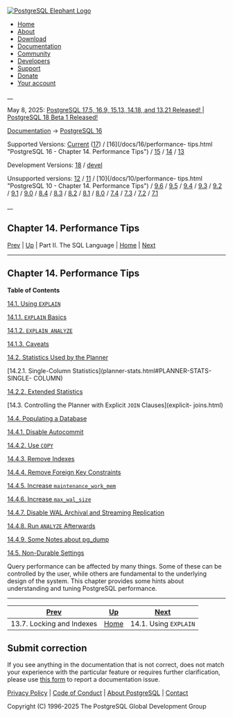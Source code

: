[ ![PostgreSQL Elephant Logo](/media/img/about/press/elephant.png) ](/)

  * [Home](/ "Home")
  * [About](/about/ "About")
  * [Download](/download/ "Download")
  * [Documentation](/docs/ "Documentation")
  * [Community](/community/ "Community")
  * [Developers](/developer/ "Developers")
  * [Support](/support/ "Support")
  * [Donate](/about/donate/ "Donate")
  * [Your account](/account/ "Your account")

__

May 8, 2025: [ PostgreSQL 17.5, 16.9, 15.13, 14.18, and 13.21 Released! ](/about/news/postgresql-175-169-1513-1418-and-1321-released-3072/) | [ PostgreSQL 18 Beta 1 Released! ](/about/news/postgresql-18-beta-1-released-3070/)

[Documentation](/docs/ "Documentation") -> [PostgreSQL
16](/docs/16/index.html)

Supported Versions: [Current](/docs/current/performance-tips.html "PostgreSQL
17 - Chapter 14. Performance Tips") ([17](/docs/17/performance-tips.html
"PostgreSQL 17 - Chapter 14. Performance Tips")) / [16](/docs/16/performance-
tips.html "PostgreSQL 16 - Chapter 14. Performance Tips") /
[15](/docs/15/performance-tips.html "PostgreSQL 15 - Chapter 14. Performance
Tips") / [14](/docs/14/performance-tips.html "PostgreSQL 14 -
Chapter 14. Performance Tips") / [13](/docs/13/performance-tips.html
"PostgreSQL 13 - Chapter 14. Performance Tips")

Development Versions: [18](/docs/18/performance-tips.html "PostgreSQL 18 -
Chapter 14. Performance Tips") / [devel](/docs/devel/performance-tips.html
"PostgreSQL devel - Chapter 14. Performance Tips")

Unsupported versions: [12](/docs/12/performance-tips.html "PostgreSQL 12 -
Chapter 14. Performance Tips") / [11](/docs/11/performance-tips.html
"PostgreSQL 11 - Chapter 14. Performance Tips") / [10](/docs/10/performance-
tips.html "PostgreSQL 10 - Chapter 14. Performance Tips") /
[9.6](/docs/9.6/performance-tips.html "PostgreSQL 9.6 -
Chapter 14. Performance Tips") / [9.5](/docs/9.5/performance-tips.html
"PostgreSQL 9.5 - Chapter 14. Performance Tips") /
[9.4](/docs/9.4/performance-tips.html "PostgreSQL 9.4 -
Chapter 14. Performance Tips") / [9.3](/docs/9.3/performance-tips.html
"PostgreSQL 9.3 - Chapter 14. Performance Tips") /
[9.2](/docs/9.2/performance-tips.html "PostgreSQL 9.2 -
Chapter 14. Performance Tips") / [9.1](/docs/9.1/performance-tips.html
"PostgreSQL 9.1 - Chapter 14. Performance Tips") /
[9.0](/docs/9.0/performance-tips.html "PostgreSQL 9.0 -
Chapter 14. Performance Tips") / [8.4](/docs/8.4/performance-tips.html
"PostgreSQL 8.4 - Chapter 14. Performance Tips") /
[8.3](/docs/8.3/performance-tips.html "PostgreSQL 8.3 -
Chapter 14. Performance Tips") / [8.2](/docs/8.2/performance-tips.html
"PostgreSQL 8.2 - Chapter 14. Performance Tips") /
[8.1](/docs/8.1/performance-tips.html "PostgreSQL 8.1 -
Chapter 14. Performance Tips") / [8.0](/docs/8.0/performance-tips.html
"PostgreSQL 8.0 - Chapter 14. Performance Tips") /
[7.4](/docs/7.4/performance-tips.html "PostgreSQL 7.4 -
Chapter 14. Performance Tips") / [7.3](/docs/7.3/performance-tips.html
"PostgreSQL 7.3 - Chapter 14. Performance Tips") /
[7.2](/docs/7.2/performance-tips.html "PostgreSQL 7.2 -
Chapter 14. Performance Tips") / [7.1](/docs/7.1/performance-tips.html
"PostgreSQL 7.1 - Chapter 14. Performance Tips")

__

Chapter 14. Performance Tips  
---  
[Prev](locking-indexes.html "13.7. Locking and Indexes")  | [Up](sql.html "Part II. The SQL Language") | Part II. The SQL Language | [Home](index.html "PostgreSQL 16.9 Documentation") |  [Next](using-explain.html "14.1. Using EXPLAIN")  
  
* * *

## Chapter 14. Performance Tips

**Table of Contents**

[14.1. Using `EXPLAIN`](using-explain.html)

    

[14.1.1. `EXPLAIN` Basics](using-explain.html#USING-EXPLAIN-BASICS)

[14.1.2. `EXPLAIN ANALYZE`](using-explain.html#USING-EXPLAIN-ANALYZE)

[14.1.3. Caveats](using-explain.html#USING-EXPLAIN-CAVEATS)

[14.2. Statistics Used by the Planner](planner-stats.html)

    

[14.2.1. Single-Column Statistics](planner-stats.html#PLANNER-STATS-SINGLE-
COLUMN)

[14.2.2. Extended Statistics](planner-stats.html#PLANNER-STATS-EXTENDED)

[14.3. Controlling the Planner with Explicit `JOIN` Clauses](explicit-
joins.html)

[14.4. Populating a Database](populate.html)

    

[14.4.1. Disable Autocommit](populate.html#DISABLE-AUTOCOMMIT)

[14.4.2. Use `COPY`](populate.html#POPULATE-COPY-FROM)

[14.4.3. Remove Indexes](populate.html#POPULATE-RM-INDEXES)

[14.4.4. Remove Foreign Key Constraints](populate.html#POPULATE-RM-FKEYS)

[14.4.5. Increase `maintenance_work_mem`](populate.html#POPULATE-WORK-MEM)

[14.4.6. Increase `max_wal_size`](populate.html#POPULATE-MAX-WAL-SIZE)

[14.4.7. Disable WAL Archival and Streaming
Replication](populate.html#POPULATE-PITR)

[14.4.8. Run `ANALYZE` Afterwards](populate.html#POPULATE-ANALYZE)

[14.4.9. Some Notes about pg_dump](populate.html#POPULATE-PG-DUMP)

[14.5. Non-Durable Settings](non-durability.html)

Query performance can be affected by many things. Some of these can be
controlled by the user, while others are fundamental to the underlying design
of the system. This chapter provides some hints about understanding and tuning
PostgreSQL performance.

* * *

[Prev](locking-indexes.html "13.7. Locking and Indexes")  | [Up](sql.html "Part II. The SQL Language") |  [Next](using-explain.html "14.1. Using EXPLAIN")  
---|---|---  
13.7. Locking and Indexes  | [Home](index.html "PostgreSQL 16.9 Documentation") |  14.1. Using `EXPLAIN`  
  
## Submit correction

If you see anything in the documentation that is not correct, does not match
your experience with the particular feature or requires further clarification,
please use [this form](/account/comments/new/16/performance-tips.html/) to
report a documentation issue.

[Privacy Policy](/about/privacypolicy) | [Code of Conduct](/about/policies/coc/) | [About PostgreSQL](/about/) | [Contact](/about/contact/)  

Copyright (C) 1996-2025 The PostgreSQL Global Development Group

